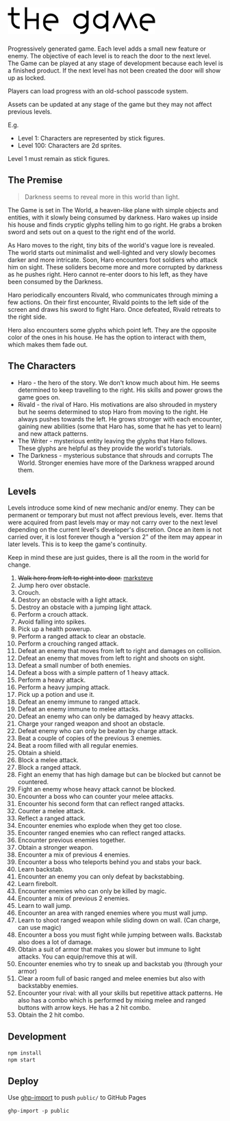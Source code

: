 # ![The Game](logo.png)

Progressively generated game. Each level adds a small new feature or enemy. The objective of each level is to reach the door to the next level. The Game can be played at any stage of development because each level is a finished product. If the next level has not been created the door will show up as locked.

Players can load progress with an old-school passcode system.

Assets can be updated at any stage of the game but they may not affect previous levels.

E.g.

* Level 1: Characters are represented by stick figures.
* Level 100: Characters are 2d sprites.

Level 1 must remain as stick figures.

## The Premise

> Darkness seems to reveal more in this world than light.

The Game is set in The World, a heaven-like plane with simple objects and entities, with it slowly being consumed by darkness. Haro wakes up inside his house and finds cryptic glyphs telling him to go right. He grabs a broken sword and sets out on a quest to the right end of the world.

As Haro moves to the right, tiny bits of the world's vague lore is revealed. The world starts out minimalist and well-lighted and very slowly becomes darker and more intricate. Soon, Haro encounters foot soldiers who attack him on sight. These soliders become more and more corrupted by darkness as he pushes right. Hero cannot re-enter doors to his left, as they have been consumed by the Darkness.

Haro periodically encounters Rivald, who communicates through miming a few actions. On their first encounter, Rivald points to the left side of the screen and draws his sword to fight Haro. Once defeated, Rivald retreats to the right side.

Hero also encounters some glyphs which point left. They are the opposite color of the ones in his house. He has the option to interact with them, which makes them fade out.

## The Characters

 * Haro - the hero of the story. We don't know much about him. He seems determined to keep travelling to the right. His skills and power grows the game goes on.
 * Rivald - the rival of Haro. His motivations are also shrouded in mystery but he seems determined to stop Haro from moving to the right. He always pushes towards the left. He grows stronger with each encounter, gaining new abilities (some that Haro has, some that he has yet to learn) and new attack patterns.
 * The Writer - mysterious entity leaving the glyphs that Haro follows. These glyphs are helpful as they provide the world's tutorials.
 * The Darkness - mysterious substance that shrouds and corrupts The World. Stronger enemies have more of the Darkness wrapped around them.

## Levels

Levels introduce some kind of new mechanic and/or enemy. They can be permanent or temporary but must not affect previous levels, ever. Items that were acquired from past levels may or may not carry over to the next level depending on the current level's developer's discretion. Once an item is not carried over, it is lost forever though a "version 2" of the item may appear in later levels. This is to keep the game's continuity.

Keep in mind these are just guides, there is all the room in the world for change.

 1. ~~Walk hero from left to right into door.~~ [marksteve](https://github.com/marksteve)
 2. Jump hero over obstacle.
 3. Crouch.
 4. Destory an obstacle with a light attack.
 5. Destroy an obstacle with a jumping light attack.
 6. Perform a crouch attack.
 7. Avoid falling into spikes.
 8. Pick up a health powerup.
 9. Perform a ranged attack to clear an obstacle.
 10. Perform a crouching ranged attack.
 11. Defeat an enemy that moves from left to right and damages on collision.
 12. Defeat an enemy that moves from left to right and shoots on sight.
 13. Defeat a small number of both enemies.
 14. Defeat a boss with a simple pattern of 1 heavy attack.
 15. Perform a heavy attack.
 16. Perform a heavy jumping attack.
 17. Pick up a potion and use it.
 18. Defeat an enemy immune to ranged attack.
 19. Defeat an enemy immune to melee attacks.
 20. Defeat an enemy who can only be damaged by heavy attacks.
 21. Charge your ranged weapon and shoot an obstacle.
 22. Defeat enemy who can only be beaten by charge attack.
 23. Beat a couple of copies of the previous 3 enemies.
 24. Beat a room filled with all regular enemies.
 25. Obtain a shield.
 26. Block a melee attack.
 27. Block a ranged attack.
 28. Fight an enemy that has high damage but can be blocked but cannot be countered.
 29. Fight an enemy whose heavy attack cannot be blocked.
 30. Encounter a boss who can counter your melee attacks.
 31. Encounter his second form that can reflect ranged attacks.
 32. Counter a melee attack.
 33. Reflect a ranged attack.
 34. Encounter enemies who explode when they get too close.
 35. Encounter ranged enemies who can reflect ranged attacks.
 36. Encounter previous enemies together.
 37. Obtain a stronger weapon.
 38. Encounter a mix of previous 4 enemies.
 39. Encounter a boss who teleports behind you and stabs your back.
 40. Learn backstab.
 41. Encounter an enemy you can only defeat by backstabbing.
 42. Learn firebolt.
 43. Encounter enemies who can only be killed by magic.
 44. Encounter a mix of previous 2 enemies.
 45. Learn to wall jump.
 46. Encounter an area with ranged enemies where you must wall jump.
 47. Learn to shoot ranged weapon while sliding down on wall. (Can charge, can use magic)
 48. Encounter a boss you must fight while jumping between walls. Backstab also does a lot of damage.
 49. Obtain a suit of armor that makes you slower but immune to light attacks. You can equip/remove this at will.
 50. Encounter enemies who try to sneak up and backstab you (through your armor)
 51. Clear a room full of basic ranged and melee enemies but also with backstabby enemies.
 52. Encounter your rival: with all your skills but repetitive attack patterns. He also has a combo which is performed by mixing melee and ranged buttons with arrow keys. He has a 2 hit combo.
 53. Obtain the 2 hit combo.

## Development

```
npm install
npm start
```

## Deploy

Use [ghp-import](https://github.com/davisp/ghp-import) to push `public/` to
GitHub Pages

```
ghp-import -p public
```

